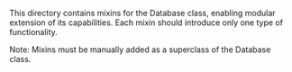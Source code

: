 This directory contains mixins for the Database class, enabling modular extension of its capabilities.
Each mixin should introduce only one type of functionality.

Note: Mixins must be manually added as a superclass of the Database class.
